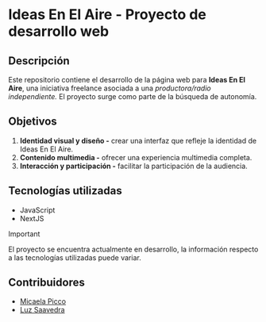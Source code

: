 # Ideas En El Aire - Proyecto de desarrollo web

## Descripción

Este repositorio contiene el desarrollo de la página web para **Ideas En El Aire**, una iniciativa freelance asociada a una *productora/radio independiente.* El proyecto surge como parte de la búsqueda de autonomía.

## Objetivos

1. **Identidad visual y diseño -** crear una interfaz que refleje la identidad de Ideas En El Aire.
2. **Contenido multimedia -** ofrecer una experiencia multimedia completa.
3. **Interacción y participación -** facilitar la participación de la audiencia.

## Tecnologías utilizadas

* JavaScript
* NextJS

> [!IMPORTANT]
> El proyecto se encuentra actualmente en desarrollo, la información respecto a las tecnologías utilizadas puede variar.

## Contribuidores

* [Micaela Picco](https://github.com/micaelapicco)
* [Luz Saavedra](https://github.com/vandriodd)
